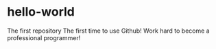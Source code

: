 # hello-world
The first repository
The first time to use Github! Work hard to become a professional programmer!
